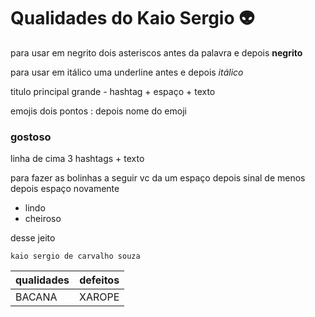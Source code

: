 # Qualidades do Kaio Sergio :alien:

para usar em negrito dois asteriscos antes da palavra e depois **negrito** 

para usar em itálico uma underline antes e depois _itálico_ 

titulo principal grande - hashtag + espaço + texto

emojis dois pontos :  depois nome do emoji

### gostoso

linha de cima 3 hashtags + texto

 para fazer as bolinhas a seguir vc da um espaço depois sinal de menos depois espaço novamente

- lindo
- cheiroso

desse jeito

`kaio sergio de carvalho souza`

| qualidades | defeitos |
| ---------- | -------- |
| BACANA     | XAROPE   |







